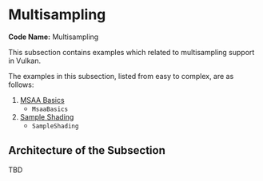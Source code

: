 # Multisampling

**Code Name:** Multisampling

This subsection contains examples which related to multisampling support in Vulkan.

The examples in this subsection, listed from easy to complex, are as follows:

1. [MSAA Basics](/Examples/Fundamentals/Multisampling/MsaaBasics)
   - `MsaaBasics`
2. [Sample Shading](/Examples/Fundamentals/Multisampling/SampleShading)
   - `SampleShading`

## Architecture of the Subsection

TBD